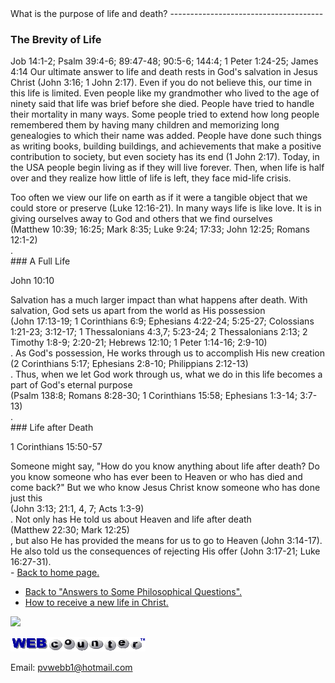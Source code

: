  <head> <title>(PVW) life and death</title> <meta content="IE=9" http-equiv="X-UA-Compatible"></meta> <link href="css/page_style.css" rel="stylesheet" type="text/css"></link> </head><body><div class="page_style"> What is the purpose of life and death?
--------------------------------------

### The Brevity of Life

 Job 14:1-2; Psalm 39:4-6; 89:47-48; 90:5-6; 144:4; 1 Peter 1:24-25; James 4:14 Our ultimate answer to life and death rests in God's salvation in Jesus Christ (John 3:16; 1 John 2:17). Even if you do not believe this, our time in this life is limited. Even people like my grandmother who lived to the age of ninety said that life was brief before she died. People have tried to handle their mortality in many ways. Some people tried to extend how long people remembered them by having many children and memorizing long genealogies to which their name was added. People have done such things as writing books, building buildings, and achievements that make a positive contribution to society, but even society has its end (1 John 2:17). Today, in the USA people begin living as if they will live forever. Then, when life is half over and they realize how little of life is left, they face mid-life crisis.

<div class="p">Too often we view our life on earth as if it were a tangible object that we could store or preserve (Luke 12:16-21). In many ways life is like love. It is in giving ourselves away to God and others that we find ourselves <div class="footnote">(Matthew 10:39; 16:25; Mark 8:35; Luke 9:24; 17:33; John 12:25; Romans 12:1-2)</div>.</div>### A Full Life

 John 10:10 <div class="p">Salvation has a much larger impact than what happens after death. With salvation, God sets us apart from the world as His possession <div class="footnote">(John 17:13-19; 1 Corinthians 6:9; Ephesians 4:22-24; 5:25-27; Colossians 1:21-23; 3:12-17; 1 Thessalonians 4:3,7; 5:23-24; 2 Thessalonians 2:13; 2 Timothy 1:8-9; 2:20-21; Hebrews 12:10; 1 Peter 1:14-16; 2:9-10)</div>. As God's possession, He works through us to accomplish His new creation <div class="footnote">(2 Corinthians 5:17; Ephesians 2:8-10; Philippians 2:12-13)</div>. Thus, when we let God work through us, what we do in this life becomes a part of God's eternal purpose <div class="footnote">(Psalm 138:8; Romans 8:28-30; 1 Corinthians 15:58; Ephesians 1:3-14; 3:7-13)</div>.</div>### Life after Death

 1 Corinthians 15:50-57 <div class="p">Someone might say, "How do you know anything about life after death? Do you know someone who has ever been to Heaven or who has died and come back?" But we who know Jesus Christ know someone who has done just this <div class="footnote">(John 3:13; 21:1, 4, 7; Acts 1:3-9)</div>. Not only has He told us about Heaven and life after death <div class="footnote">(Matthew 22:30; Mark 12:25)</div>, but also He has provided the means for us to go to Heaven (John 3:14-17). He also told us the consequences of rejecting His offer (John 3:17-21; Luke 16:27-31).</div><div class="p" id="footnotes"></div><script src="js/footnotes.js" type="text/javascript"></script>  </div>- [Back to home page.](noframesindex.html)
- [Back to "Answers to Some Philosophical Questions".](philosop.html)
- [How to receive a new life in Christ.](gospel.html)
 
![](http://counter.digits.com/wc/-d/4/pvwebb)

[![digits](images/wc-03.gif)](http://www.digits.com/)

Email: [pvwebb1@hotmail.com](mailto:pvwebb1@hotmail.com)

 